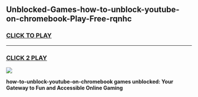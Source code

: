 
## Unblocked-Games-how-to-unblock-youtube-on-chromebook-Play-Free-rqnhc
<h3>
<a href="https://premium76.site?title=how-to-unblock-youtube-on-chromebook&ref=18A1">CLICK TO PLAY</a></h3>
<hr>

<h3>
<a href="https://premium76.site?title=how-to-unblock-youtube-on-chromebook&ref=18A1">CLICK 2 PLAY</a>
  
</h3>

<a href="https://premium76.site?title=how-to-unblock-youtube-on-chromebook&ref=18A1"><img src="https://clearcache.store/games.png"></a>


**how-to-unblock-youtube-on-chromebook games unblocked: Your Gateway to Fun and Accessible Online Gaming**
